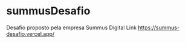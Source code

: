 # summusDesafio
Desafio proposto pela empresa Summus Digital
Link https://summus-desafio.vercel.app/
